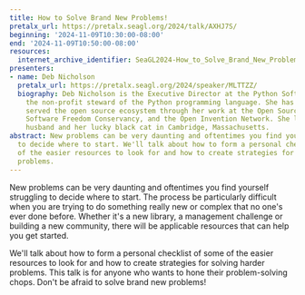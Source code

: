 ```yaml
---
title: How to Solve Brand New Problems!
pretalx_url: https://pretalx.seagl.org/2024/talk/AXHJ7S/
beginning: '2024-11-09T10:30:00-08:00'
end: '2024-11-09T10:50:00-08:00'
resources:
  internet_archive_identifier: SeaGL2024-How_to_Solve_Brand_New_Problems
presenters:
- name: Deb Nicholson
  pretalx_url: https://pretalx.seagl.org/2024/speaker/MLTTZZ/
  biography: Deb Nicholson is the Executive Director at the Python Software Foundation,
    the non-profit steward of the Python programming language. She has previously
    served the open source ecosystem through her work at the Open Source Initiative,
    Software Freedom Conservancy, and the Open Invention Network. She lives with her
    husband and her lucky black cat in Cambridge, Massachusetts.
abstract: New problems can be very daunting and oftentimes you find yourself struggling
  to decide where to start. We'll talk about how to form a personal checklist of some
  of the easier resources to look for and how to create strategies for solving harder
  problems.
---
```


New problems can be very daunting and oftentimes you find yourself struggling to decide where to start. The process be particularly difficult when you are trying to do something really new or complex that no one's ever done before. Whether it's a new library, a management challenge or building a new community, there will be applicable resources that can help you get started.

We'll talk about how to form a personal checklist of some of the easier resources to look for and how to create strategies for solving harder problems. This talk is for anyone who wants to hone their problem-solving chops. Don't be afraid to solve brand new problems!
